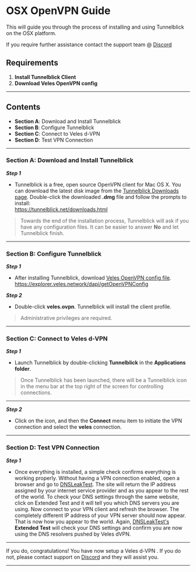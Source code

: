 
# OSX OpenVPN Guide 
This will guide you through the process of installing and using Tunnelblick on the OSX platform.  

If you require further assistance contact the support team @ [Discord](https://discord.gg/P528fGg)

## Requirements
1) **Install Tunnelblick Client**
2) **Download Veles OpenVPN config**
***

## Contents
* **Section A**: Download and Install Tunnelblick
* **Section B**: Configure Tunnelblick
* **Section C**: Connect to Veles d-VPN
* **Section D**: Test VPN Connection
***

### Section A: Download and Install Tunnelblick

***Step 1***
* Tunnelblick is a free, open source OpenVPN client for Mac OS X. You can download the latest disk image from the [Tunnelblick Downloads page](https://tunnelblick.net/downloads.html). Double-click the downloaded **.dmg** file and follow the prompts to install:  
https://tunnelblick.net/downloads.html  

> Towards the end of the installation process, Tunnelblick will ask if you have any configuration files. It can be easier to answer **No** and let Tunnelblick finish. 

***

### Section B: Configure Tunnelblick

***Step 1***
* After installing Tunnelblick, download [Veles OpenVPN config file](https://explorer.veles.network/dapi/getOpenVPNConfig).  
https://explorer.veles.network/dapi/getOpenVPNConfig

***Step 2***
* Double-click **veles.ovpn**. Tunnelblick will install the client profile.
  
> Administrative privileges are required.  

***

### Section C: Connect to Veles d-VPN 

***Step 1***
* Launch Tunnelblick by double-clicking **Tunnelblick** in the **Applications folder**.

> Once Tunnelblick has been launched, there will be a Tunnelblick icon in the menu bar at the top right of the screen for controlling connections.

***

***Step 2***
* Click on the icon, and then the **Connect** menu item to initiate the VPN connection and select the **veles** connection.
***

### Section D: Test VPN Connection

***Step 1***
* Once everything is installed, a simple check confirms everything is working properly. Without having a VPN connection enabled, open a browser and go to [DNSLeakTest](https://www.dnsleaktest.com/).
The site will return the IP address assigned by your internet service provider and as you appear to the rest of the world. To check your DNS settings through the same website, click on Extended Test and it will tell you which DNS servers you are using.
Now connect to your VPN client and refresh the browser. The completely different IP address of your VPN server should now appear. That is now how you appear to the world. Again, [DNSLeakTest's](https://www.dnsleaktest.com/) **Extended Test** will check your DNS settings and confirm you are now using the DNS resolvers pushed by Veles dVPN.
***

If you do, congratulations! You have now setup a Veles d-VPN . If you do not, please contact support on [Discord](https://discord.gg/P528fGg) and they will assist you.  
***

